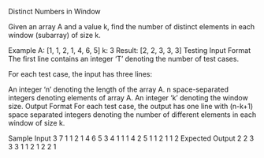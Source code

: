 Distinct Numbers in Window


Given an array A and a value k, find the number of distinct elements in each window (subarray) of size k.

Example
A: [1, 1, 2, 1, 4, 6, 5]
k: 3
Result: [2, 2, 3, 3, 3]
Testing
Input Format
The first line contains an integer ‘T’ denoting the number of test cases.

For each test case, the input has three lines:

An integer ‘n’ denoting the length of the array A.
n space-separated integers denoting elements of array A.
An integer ‘k’ denoting the window size.
Output Format
For each test case, the output has one line with (n-k+1) space separated integers denoting the number of different elements in each window of size k.

Sample Input
3
7
1 1 2 1 4 6 5
3
4
1 1 1 4
2
5
1 1 2 1 1
2
Expected Output
2 2 3 3 3
1 1 2
1 2 2 1